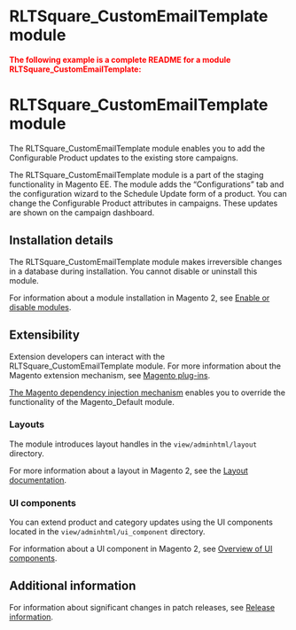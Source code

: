 # RLTSquare_CustomEmailTemplate module

<font color='red'>**The following example is a complete README for a module RLTSquare_CustomEmailTemplate:** </font>
# RLTSquare_CustomEmailTemplate module
The RLTSquare_CustomEmailTemplate module enables you to add the Configurable Product updates to the existing store campaigns.

The RLTSquare_CustomEmailTemplate module is a part of the staging functionality in Magento EE. The module adds the “Configurations” tab and the configuration wizard to the Schedule Update form of a product. You can change the Configurable Product attributes in campaigns. These updates are shown on the campaign dashboard.

## Installation details

The RLTSquare_CustomEmailTemplate module makes irreversible changes in a database during installation. You cannot disable or uninstall this module.

For information about a module installation in Magento 2, see [Enable or disable modules](https://devdocs.magento.com/guides/v2.4/install-gde/install/cli/install-cli-subcommands-enable.html).

## Extensibility

Extension developers can interact with the RLTSquare_CustomEmailTemplate module. For more information about the Magento extension mechanism, see [Magento plug-ins](https://devdocs.magento.com/guides/v2.4/extension-dev-guide/plugins.html).

[The Magento dependency injection mechanism](https://devdocs.magento.com/guides/v2.4/extension-dev-guide/depend-inj.html) enables you to override the functionality of the Magento_Default module.

### Layouts

The module introduces layout handles in the `view/adminhtml/layout` directory.

For more information about a layout in Magento 2, see the [Layout documentation](https://devdocs.magento.com/guides/v2.4/frontend-dev-guide/layouts/layout-overview.html).

### UI components

You can extend product and category updates using the UI components located in the `view/adminhtml/ui_component` directory.

For information about a UI component in Magento 2, see [Overview of UI components](https://devdocs.magento.com/guides/v2.4/ui_comp_guide/bk-ui_comps.html).

## Additional information

For information about significant changes in patch releases, see [Release information](https://devdocs.magento.com/guides/v2.4/release-notes/bk-release-notes.html).

